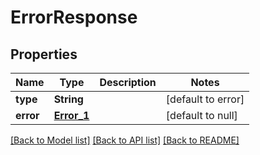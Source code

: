 # ErrorResponse
## Properties

| Name | Type | Description | Notes |
|------------ | ------------- | ------------- | -------------|
| **type** | **String** |  | [default to error] |
| **error** | [**Error_1**](Error_1.md) |  | [default to null] |

[[Back to Model list]](../README.md#documentation-for-models) [[Back to API list]](../README.md#documentation-for-api-endpoints) [[Back to README]](../README.md)


